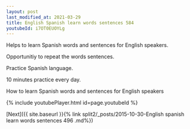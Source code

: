 ```yaml
---
layout: post
last_modified_at: 2021-03-29
title: English Spanish learn words sentences 584 
youtubeId: i7OT0EUOYLg
---
```

 
 
Helps to learn Spanish words and sentences for English speakers.

Opportunitiy to repeat the words sentences. 

Practice Spanish language. 
 
10 minutes practice every day. 
 
How to learn Spanish words and sentences for English speakers 
 
{% include youtubePlayer.html id=page.youtubeId %}
 
 
[Next]({{ site.baseurl }}{% link  split2/_posts/2015-10-30-English spanish learn words sentences 496 .md%})
 
